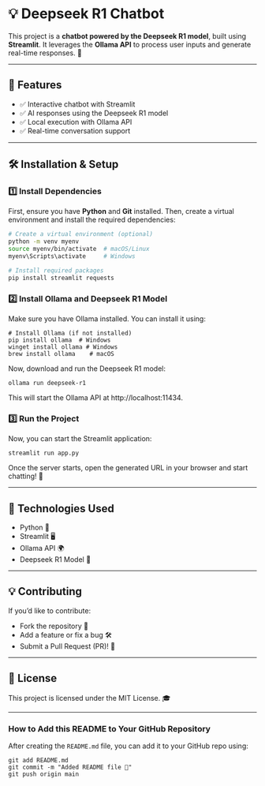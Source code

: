 # 💡 Deepseek R1 Chatbot

This project is a **chatbot powered by the Deepseek R1 model**, built using **Streamlit**. It leverages the **Ollama API** to process user inputs and generate real-time responses. 🚀  

---

## 📌 Features
- ✅ Interactive chatbot with Streamlit  
- ✅ AI responses using the Deepseek R1 model  
- ✅ Local execution with Ollama API  
- ✅ Real-time conversation support  

---

## 🛠️ Installation & Setup

### **1️⃣ Install Dependencies**
First, ensure you have **Python** and **Git** installed. Then, create a virtual environment and install the required dependencies:

```sh
# Create a virtual environment (optional)
python -m venv myenv
source myenv/bin/activate  # macOS/Linux
myenv\Scripts\activate     # Windows

# Install required packages
pip install streamlit requests
```

### **2️⃣ Install Ollama and Deepseek R1 Model**

Make sure you have Ollama installed. You can install it using:
```
# Install Ollama (if not installed)
pip install ollama  # Windows
winget install ollama # Windows
brew install ollama    # macOS
```

Now, download and run the Deepseek R1 model:
```
ollama run deepseek-r1
```
This will start the Ollama API at http://localhost:11434.


### **3️⃣ Run the Project**
Now, you can start the Streamlit application:
```
streamlit run app.py
```
Once the server starts, open the generated URL in your browser and start chatting! 🎉

---

## 🔗 Technologies Used
- Python 🐍
- Streamlit 🖥️
- Ollama API 🌍
- Deepseek R1 Model 🤖

---

## 💡 Contributing
If you’d like to contribute:

- Fork the repository 🍴
- Add a feature or fix a bug 🛠️
- Submit a Pull Request (PR)! 🚀

---

## 📄 License
This project is licensed under the MIT License. 🎓

---

### **How to Add this README to Your GitHub Repository**
After creating the `README.md` file, you can add it to your GitHub repo using:

```
git add README.md
git commit -m "Added README file 📜"
git push origin main
```
